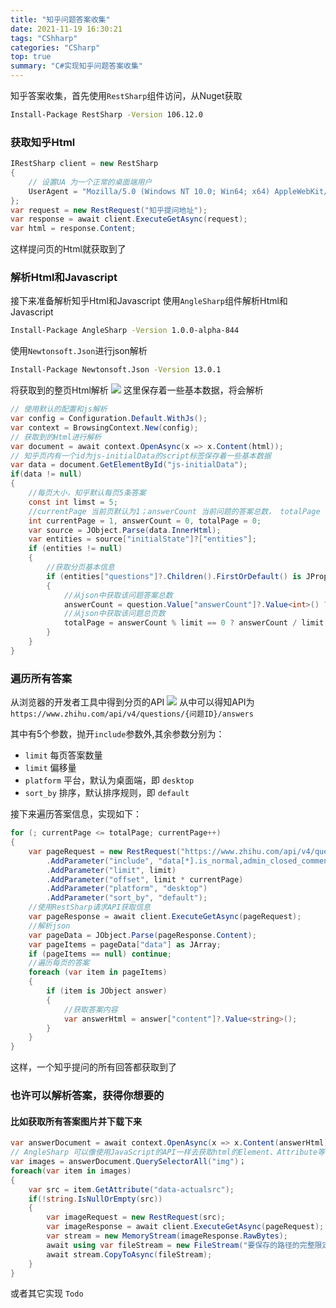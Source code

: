 ```yaml
---
title: "知乎问题答案收集"
date: 2021-11-19 16:30:21
tags: "CShharp"
categories: "CSharp"
top: true
summary: "C#实现知乎问题答案收集"
---
```

知乎答案收集，首先使用`RestSharp`组件访问，从Nuget获取
``` bash
Install-Package RestSharp -Version 106.12.0
```
### 获取知乎Html
```csharp
IRestSharp client = new RestSharp
{
	// 设置UA 为一个正常的桌面端用户
	UserAgent = "Mozilla/5.0 (Windows NT 10.0; Win64; x64) AppleWebKit/537.36 (KHTML, like Gecko) Chrome/91.0.4472.114 Safari/537.36";
};
var request = new RestRequest("知乎提问地址");
var response = await client.ExecuteGetAsync(request);
var html = response.Content;
```
这样提问页的Html就获取到了
### 解析Html和Javascript
接下来准备解析知乎Html和Javascript
使用`AngleSharp`组件解析Html和Javascript
``` bash
Install-Package AngleSharp -Version 1.0.0-alpha-844
```
使用`Newtonsoft.Json`进行json解析
```bash
Install-Package Newtonsoft.Json -Version 13.0.1
```
将获取到的整页Html解析
![](/Home/Image/612ca8426334bcb72527a0e7)
这里保存着一些基本数据，将会解析
``` csharp
// 使用默认的配置和js解析
var config = Configuration.Default.WithJs();
var context = BrowsingContext.New(config);
// 获取到的Html进行解析
var document = await context.OpenAsync(x => x.Content(html));
// 知乎页内有一个id为js-initialData的script标签保存着一些基本数据
var data = document.GetElementById("js-initialData");
if(data != null)
{
	//每页大小，知乎默认每页5条答案
	const int limst = 5;
	//currentPage 当前页默认为1；answerCount 当前问题的答案总数， totalPage 当前问题的总页数
	int currentPage = 1, answerCount = 0, totalPage = 0;
	var source = JObject.Parse(data.InnerHtml);
	var entities = source["initialState"]?["entities"];
	if (entities != null)
	{
		//获取分页基本信息
		if (entities["questions"]?.Children().FirstOrDefault() is JProperty question)
		{
			//从json中获取该问题答案总数
			answerCount = question.Value["answerCount"]?.Value<int>() ?? 0;
			//从json中获取该问题总页数
			totalPage = answerCount % limit == 0 ? answerCount / limit : answerCount / limit + 1;
		}
	}
}
```
### 遍历所有答案
从浏览器的开发者工具中得到分页的API
![](/Home/Image/612cac1a6334bcb72527a171)
从中可以得知API为 `https://www.zhihu.com/api/v4/questions/{问题ID}/answers`

其中有5个参数，抛开`include`参数外,其余参数分别为：

+ `limit` 每页答案数量
+ `limit` 偏移量
+ `platform` 平台，默认为桌面端，即 `desktop`
+ `sort_by` 排序，默认排序规则，即 `default`

接下来遍历答案信息，实现如下：
``` csharp
for (; currentPage <= totalPage; currentPage++)
{
	var pageRequest = new RestRequest("https://www.zhihu.com/api/v4/questions/{知乎问题ID}/answers")
		.AddParameter("include", "data[*].is_normal,admin_closed_comment,reward_info,is_collapsed,annotation_action,annotation_detail,collapse_reason,is_sticky,collapsed_by,suggest_edit,comment_count,can_comment,content,editable_content,attachment,voteup_count,reshipment_settings,comment_permission,created_time,updated_time,review_info,relevant_info,question,excerpt,is_labeled,paid_info,paid_info_content,relationship.is_authorized,is_author,voting,is_thanked,is_nothelp,is_recognized;data[*].mark_infos[*].url;data[*].author.follower_count,vip_info,badge[*].topics;data[*].settings.table_of_content.enabled")
		.AddParameter("limit", limit)
		.AddParameter("offset", limit * currentPage)
		.AddParameter("platform", "desktop")
		.AddParameter("sort_by", "default");
	//使用RestSharp请求API获取信息
	var pageResponse = await client.ExecuteGetAsync(pageRequest);
	//解析json
	var pageData = JObject.Parse(pageResponse.Content);
	var pageItems = pageData["data"] as JArray;
	if (pageItems == null) continue;
	//遍历每页的答案
	foreach (var item in pageItems)
	{
		if (item is JObject answer)
		{
			//获取答案内容
			var answerHtml = answer["content"]?.Value<string>();
		}
	}
}
```
这样，一个知乎提问的所有回答都获取到了

### 也许可以解析答案，获得你想要的
#### 比如获取所有答案图片并下载下来
``` csharp
var answerDocument = await context.OpenAsync(x => x.Content(answerHtml));
// AngleSharp 可以像使用JavaScript的API一样去获取html的Element、Attribute等
var images = answerDocument.QuerySelectorAll("img")；
foreach(var item in images)
{
	var src = item.GetAttribute("data-actualsrc");
	if(!string.IsNullOrEmpty(src))
	{
		var imageRequest = new RestRequest(src);
		var imageResponse = await client.ExecuteGetAsync(pageRequest);
		var stream = new MemoryStream(imageResponse.RawBytes);
		await using var fileStream = new FileStream("要保存的路径的完整限定名", FileMode.Create, FileAccess.Write);
		await stream.CopyToAsync(fileStream);
	}
}
```

或者其它实现 `Todo`